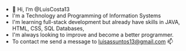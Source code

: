 - 👋 Hi, I’m @LuisCosta13
-  I'm a Technology and Programming of Information Systems
-  I'm learning full-stack development but already have skills in JAVA, HTML, CSS, SQL Databases,
-  I'm always looking to improve and become a better programmer.
-  To contact me send a message to luisassuntos13@gmail.com 📫 

<!---
LuisCosta13/LuisCosta13 is a ✨ special ✨ repository because its `README.md` (this file) appears on your GitHub profile.
You can click the Preview link to take a look at your changes.
--->
